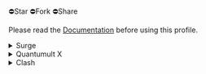 ⛔️Star ⛔️Fork ⛔️Share

Please read the [Documentation](https://www.notion.so/divineengine/b4161dac0412486e9a6f1637a1b2d572) before using this profile.

<details>
  <summary>Surge</summary>

  Surge is a network toolbox for power users and a high-performance HTTP/SOCKS5 proxy server.

  Resources: [Website](https://nssurge.com/) / [Manual](http://manual.nssurge.com/) / [FAQ](https://nssurge.com/support) / [Community](https://community.nssurge.com/)

  Profiles: [Global](https://cdn.jsdelivr.net/gh/DivineEngine/Profiles@master/Surge/Global.conf) / [Global2](https://cdn.jsdelivr.net/gh/DivineEngine/Profiles@master/Surge/Global2.conf)(Surge 2) / [China](https://cdn.jsdelivr.net/gh/DivineEngine/Profiles@master/Surge/China.conf)

  More: [Ruleset](https://github.com/DivineEngine/Profiles/tree/master/Surge/Ruleset) / [Module](https://github.com/DivineEngine/Profiles/tree/master/Surge/Module)
</details>

<details>
  <summary>Quantumult X</summary>

  Quantumult X is a powerful network tool for web developers and users who need to customize their proxies.

  Resources: [Github](https://github.com/crossutility/Quantumult-X)

  Profiles: [Global](https://cdn.jsdelivr.net/gh/DivineEngine/Profiles@master/Quantumult/Global.conf) / [China](https://cdn.jsdelivr.net/gh/DivineEngine/Profiles@master/Quantumult/China.conf)

  More: [Filter Remote](https://github.com/DivineEngine/Profiles/tree/master/Quantumult/Filter) / [Rewrite Remote](https://github.com/DivineEngine/Profiles/tree/master/Quantumult/Rewrite)
</details>

<details>
  <summary>Clash</summary>

  A rule-based tunnel in Go.

  Profiles: [Global](https://cdn.jsdelivr.net/gh/DivineEngine/Profiles@master/Clash/Global.yaml) / [China](https://cdn.jsdelivr.net/gh/DivineEngine/Profiles@master/Clash/China.yaml)
</details>